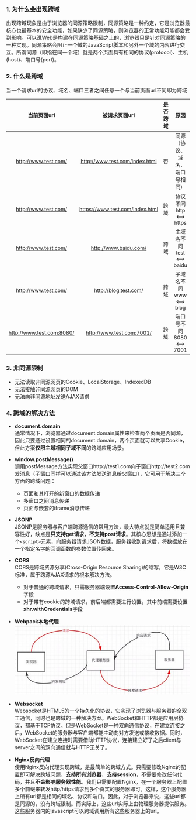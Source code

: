### 1. 为什么会出现跨域
出现跨域现象是由于浏览器的同源策略限制，同源策略是一种约定，它是浏览器最核心也最基本的安全功能，如果缺少了同源策略，则浏览器的正常功能可能都会受到影响。可以说Web是构建在同源策略基础之上的，浏览器只是针对同源策略的一种实现。同源策略会阻止一个域的JavaScript脚本和另外一个域的内容进行交互。所谓同源（即指在同一个域）就是两个页面具有相同的协议(protocol)、主机(host)、端口号(port)。

### 2. 什么是跨域
当一个请求url的协议、域名、端口三者之间任意一个与当前页面url不同即为跨域

| 当前页面url | 被请求页面url | 是否跨域 | 原因 |
| :---: | :---: | :---: | :---: |
| http://www.test.com/ | http://www.test.com/index.html | 否 | 同源（协议、域名、端口号相同） |
| http://www.test.com/ | https://www.test.com/index.html | 跨域 | 协议不同 http <==> https |
| http://www.test.com/ | http://www.baidu.com/ | 跨域 | 主域名不同 test <==> baidu |
| http://www.test.com/ | http://blog.test.com/ | 跨域 | 子域名不同 www <==> blog |
| http://www.test.com:8080/ | http://www.test.com:7001/ | 跨域 | 端口号不同 8080 <==> 7001 |

### 3. 非同源限制
+ 无法读取非同源网页的Cookie、LocalStorage、IndexedDB
+ 无法接触非同源网页的DOM
+ 无法向非同源地址发送AJAX请求

### 4. 跨域的解决方法

+ **document.domain**
<br>通常情况下，浏览器通过document.domain属性来检查两个页面是否同源，因此只要通过设置相同的document.domain，两个页面就可以共享Cookie，但此方案**仅限主域相同子域不同**的跨域应用场景。

+ **window.postMessage()**
<br>调用postMessage方法实现父窗口http://test1.com向子窗口http://test2.com发消息（子窗口同样可以通过该方法发送消息给父窗口），它可用于解决三个方面的跨域问题：
    + 页面和其打开的新窗口的数据传递
    + 多窗口之间消息传递
    + 页面与嵌套的iframe消息传递

+ **JSONP**
<br>JSONP是服务器与客户端跨源通信的常用方法，最大特点就是简单适用且兼容性好，缺点是**只支持get请求**，**不支持post请求**。其核心思想是通过添加一个`<script>`元素，向服务器请求JSON数据，服务器收到请求后，将数据放在一个指定名字的回调函数的参数位置传回来。

+ **CORS**
<br>CORS是跨域资源分享(Cross-Origin Resource Sharing)的缩写，它是W3C标准，属于跨源AJAX请求的根本解决方法。
    + 对于普通的跨域请求，只需服务器端设置**Access-Control-Allow-Origin**字段
    + 对于带有cookie的跨域请求，前后端都需要进行设置，其中前端需要设置**xhr.withCredentials**字段

+ **Webpack本地代理**
<br>![Webpack本地代理](img/webpack本地代理.jpg)

+ **Websocket**
<br>Websocket是HTML5的一个持久化的协议，它实现了浏览器与服务器的全双工通信，同时也是跨域的一种解决方案。WebSocket和HTTP都是应用层协议，都基于TCP协议。但是WebSocket是一种双向通信协议，在建立连接之后，WebSocket的服务器与客户端都能主动向对方发送或接收数据。同时，WebSocket在建立连接时需要借助HTTP协议，连接建立好了之后client与server之间的双向通信就与HTTP无关了。

+ **Nginx反向代理**
<br>使用Nginx反向代理实现跨域，是最简单的跨域方式。只需要修改Nginx的配置即可解决跨域问题，**支持所有浏览器**，**支持session**，不需要修改任何代码，并且**不会影响服务器性能**。我们只需要配置Nginx，在一个服务器上配置多个前缀来转发http/https请求到多个真实的服务器即可。这样，这个服务器上所有url都是相同的域名、协议和端口。因此，对于浏览器来说，这些url都是同源的，没有跨域限制。而实际上，这些url实际上由物理服务器提供服务。这些服务器内的javascript可以跨域调用所有这些服务器上的url。






